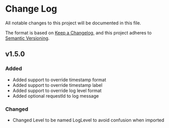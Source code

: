 # Change Log

All notable changes to this project will be documented in this file.

The format is based on [Keep a Changelog](https://keepachangelog.com/en/1.1.0/),
and this project adheres to [Semantic Versioning](https://semver.org/spec/v2.0.0.html).

## v1.5.0

### Added

-   Added support to override timestamp format
-   Added support to override timestamp label
-   Added support to override log level format
-   Added optional requestId to log message

### Changed

-   Changed Level to be named LogLevel to avoid confusion when imported
